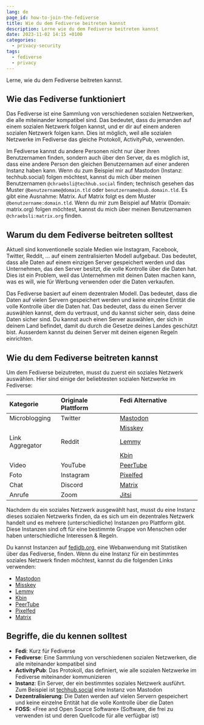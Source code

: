 ```yaml
---
lang: de
page_id: how-to-join-the-fediverse
title: Wie du dem Fediverse beitreten kannst
description: Lerne wie du dem Fediverse beitreten kannst
date: 2023-11-02 14:15 +0100
categories:
  - privacy-security
tags:
  - fediverse
  - privacy
---
```


Lerne, wie du dem Fediverse beitreten kannst.

## Wie das Fediverse funktioniert

Das Fediverse ist eine Sammlung von verschiedenen sozialen Netzwerken, die alle miteinander kompatibel sind. Das bedeutet, dass du jemanden auf einem sozialen Netzwerk folgen kannst, und er dir auf einem anderen sozialen Netzwerk folgen kann. Dies ist möglich, weil alle sozialen Netzwerke im Fediverse das gleiche Protokoll, ActivityPub, verwenden.

Im Fediverse kannst du andere Personen nicht nur über ihren Benutzernamen finden, sondern auch über den Server, da es möglich ist, dass eine andere Person den gleichen Benutzernamen auf einer anderen Instanz haben kann. Wenn du zum Beispiel mir auf Mastodon (Instanz: techhub.social) folgen möchtest, kannst du mich über meinen Benutzernamen `@chraebsli@techhub.social` finden; technisch gesehen das Muster `@benutzername@domain.tld` oder `benutzername@sub.domain.tld`. Es gibt eine Ausnahme: Matrix. Auf Matrix folgt es dem Muster `@benutzername:domain.tld`. Wenn du mir zum Beispiel auf Matrix (Domain: matrix.org) folgen möchtest, kannst du mich über meinen Benutzernamen `@chraebsli:matrix.org` finden.

## Warum du dem Fediverse beitreten solltest

Aktuell sind konventionelle soziale Medien wie Instagram, Facebook, Twitter, Reddit, ... auf einem zentralisierten Modell aufgebaut. Das bedeutet, dass alle Daten auf einem einzigen Server gespeichert werden und das Unternehmen, das den Server besitzt, die volle Kontrolle über die Daten hat. Dies ist ein Problem, weil das Unternehmen mit deinen Daten machen kann, was es will, wie für Werbung verwenden oder die Daten verkaufen.

Das Fediverse basiert auf einem dezentralen Modell. Das bedeutet, dass die Daten auf vielen Servern gespeichert werden und keine einzelne Entität die volle Kontrolle über die Daten hat. Das bedeutet, dass du einen Server auswählen kannst, dem du vertraust, und du kannst sicher sein, dass deine Daten sicher sind. Du kannst auch einen Server auswählen, der sich in deinem Land befindet, damit du durch die Gesetze deines Landes geschützt bist. Ausserdem kannst du deinen Server mit deinen eigenen Regeln einrichten.

## Wie du dem Fediverse beitreten kannst

Um dem Fediverse beizutreten, musst du zuerst ein soziales Netzwerk auswählen. Hier sind einige der beliebtesten sozialen Netzwerke im Fediverse:

| Kategorie       | Originale Plattform | Fedi Alternative                     |
|:----------------|:--------------------|:-------------------------------------|
| Microblogging   | Twitter             | [Mastodon](https://joinmastodon.org) |
|                 |                     | [Misskey](https://misskey-hub.net)   |
| Link Aggregator | Reddit              | [Lemmy](https://join-lemmy.org)      |
|                 |                     | [Kbin](https://kbin.pub)             |
| Video           | YouTube             | [PeerTube](https://joinpeertube.org) |
| Foto            | Instagram           | [Pixelfed](https://pixelfed.social)  |
| Chat            | Discord             | [Matrix](https://matrix.org)         |
| Anrufe          | Zoom                | [Jitsi](https://jitsi.org)           |

Nachdem du ein soziales Netzwerk ausgewählt hast, musst du eine Instanz dieses sozialen Netzwerks finden, da es sich um ein dezentrales Netzwerk handelt und es mehrere (unterschiedliche) Instanzen pro Plattform gibt. Diese Instanzen sind oft für eine bestimmte Gruppe von Menschen oder haben unterschiedliche Interessen & Regeln.

Du kannst Instanzen auf [fedidb.org](https://fedidb.org/network), eine Webanwendung mit Statistiken über das Fediverse, finden. Wenn du eine Instanz für ein bestimmtes soziales Netzwerk finden möchtest, kannst du die folgenden Links verwenden:

- [Mastodon](https://joinmastodon.org/servers)
- [Misskey](https://join.misskey.page/instances)
- [Lemmy](https://join-lemmy.org/instances)
- [Kbin](https://fedidb.org/software/kbin)
- [PeerTube](https://joinpeertube.org/instances)
- [Pixelfed](https://pixelfed.org/join)
- [Matrix](https://servers.joinmatrix.org/)

## Begriffe, die du kennen solltest

- **Fedi**: Kurz für Fediverse
- **Fediverse**: Eine Sammlung von verschiedenen sozialen Netzwerken, die alle miteinander kompatibel sind
- **ActivityPub**: Das Protokoll, das definiert, wie alle sozialen Netzwerke im Fediverse miteinander kommunizieren
- **Instanz**: Ein Server, der ein bestimmtes soziales Netzwerk ausführt. Zum Beispiel ist [techhub.social](https://techhub.social) eine Instanz von Mastodon
- **Dezentralisierung**: Die Daten werden auf vielen Servern gespeichert und keine einzelne Entität hat die volle Kontrolle über die Daten
- **FOSS**: «Free and Open Source Software» (Software, die frei zu verwenden ist und deren Quellcode für alle verfügbar ist)
